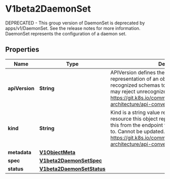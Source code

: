 

# V1beta2DaemonSet

DEPRECATED - This group version of DaemonSet is deprecated by apps/v1/DaemonSet. See the release notes for more information. DaemonSet represents the configuration of a daemon set.
## Properties

Name | Type | Description | Notes
------------ | ------------- | ------------- | -------------
**apiVersion** | **String** | APIVersion defines the versioned schema of this representation of an object. Servers should convert recognized schemas to the latest internal value, and may reject unrecognized values. More info: https://git.k8s.io/community/contributors/devel/sig-architecture/api-conventions.md#resources |  [optional]
**kind** | **String** | Kind is a string value representing the REST resource this object represents. Servers may infer this from the endpoint the client submits requests to. Cannot be updated. In CamelCase. More info: https://git.k8s.io/community/contributors/devel/sig-architecture/api-conventions.md#types-kinds |  [optional]
**metadata** | [**V1ObjectMeta**](V1ObjectMeta.md) |  |  [optional]
**spec** | [**V1beta2DaemonSetSpec**](V1beta2DaemonSetSpec.md) |  |  [optional]
**status** | [**V1beta2DaemonSetStatus**](V1beta2DaemonSetStatus.md) |  |  [optional]



